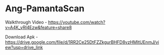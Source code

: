 # Ang-PamantaScan

Walkthrough Video - https://youtube.com/watch?v=A4K_yRI4Ezw&feature=share8

Download Apk - https://drive.google.com/file/d/1RR2Ce25DtFZZkgurBHFD8vzHMItUEnmJ/view?usp=drive_link
